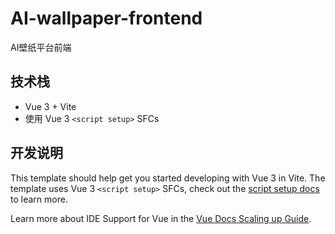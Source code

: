 # AI-wallpaper-frontend
AI壁纸平台前端

## 技术栈
- Vue 3 + Vite
- 使用 Vue 3 `<script setup>` SFCs

## 开发说明
This template should help get you started developing with Vue 3 in Vite. The template uses Vue 3 `<script setup>` SFCs, check out the [script setup docs](https://v3.vuejs.org/api/sfc-script-setup.html#sfc-script-setup) to learn more.

Learn more about IDE Support for Vue in the [Vue Docs Scaling up Guide](https://vuejs.org/guide/scaling-up/tooling.html#ide-support).
